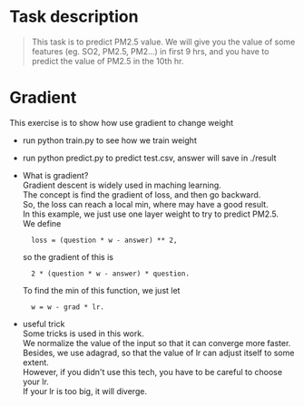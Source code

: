 # Task description
> This task is to predict PM2.5 value. We will give you the value of some features
    (eg. SO2, PM2.5, PM2...) in first 9 hrs, and you have to predict the value of 
    PM2.5 in the 10th hr.

# Gradient  
This exercise is to show how use gradient to change weight
* run python train.py to see how we train weight
* run python predict.py to predict test.csv, answer will save in ./result

* What is gradient?  
    Gradient descent is widely used in maching learning.  
    The concept is find the gradient of loss, and then go backward.  
    So, the loss can reach a local min, where may have a good result.  
    In this example, we just use one layer weight to try to predict PM2.5.  
    We define   
    
        loss = (question * w - answer) ** 2, 
    so the gradient of this is   
    
        2 * (question * w - answer) * question. 
    To find the min of this function, we just let   
    
        w = w - grad * lr.
* useful trick   
    Some tricks is used in this work.  
    We normalize the value of the input so that it can converge more faster.  
    Besides, we use adagrad, so that the value of lr can adjust itself to some extent.   
    However, if you didn't use this tech, you have to be careful to choose your lr.   
    If your lr is too big, it will diverge.  
